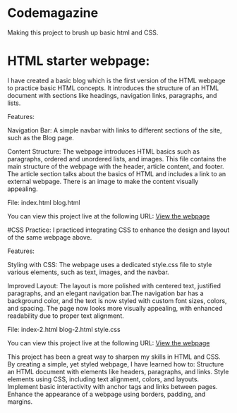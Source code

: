 # Codemagazine
Making this project to brush up basic html and CSS.

# HTML starter webpage:
I have created a basic blog which is the first version of the HTML webpage to practice basic HTML concepts. It introduces the structure of an HTML document with sections like headings, navigation links, paragraphs, and lists.

Features:

Navigation Bar: 
A simple navbar with links to different sections of the site, such as the Blog page.

Content Structure: 
The webpage introduces HTML basics such as paragraphs, ordered and unordered lists, and images.
This file contains the main structure of the webpage with the header, article content, and footer.
The article section talks about the basics of HTML and includes a link to an external webpage.
There is an image to make the content visually appealing.

File: 
index.html
blog.html

You can view this project live at the following URL:
[View the webpage](https://sriya632.github.io/Front-end-practice/blob/main/index.html)

#CSS Practice:
I practiced integrating CSS to enhance the design and layout of the same webpage above.

Features:

Styling with CSS: 
The webpage uses a dedicated style.css file to style various elements, such as text, images, and the navbar.

Improved Layout: 
The layout is more polished with centered text, justified paragraphs, and an elegant navigation bar.The navigation bar has a background color, and the text is now styled with custom font sizes, colors, and spacing.
The page now looks more visually appealing, with enhanced readability due to proper text alignment.

File: 
index-2.html
blog-2.html
style.css

You can view this project live at the following URL:
[View the webpage](https://sriya632.github.io/Front-end-practice/blob/main/index-2.html)

This project has been a great way to sharpen my skills in HTML and CSS. By creating a simple, yet styled webpage, I have learned how to:
Structure an HTML document with elements like headers, paragraphs, and links.
Style elements using CSS, including text alignment, colors, and layouts.
Implement basic interactivity with anchor tags and links between pages.
Enhance the appearance of a webpage using borders, padding, and margins.
